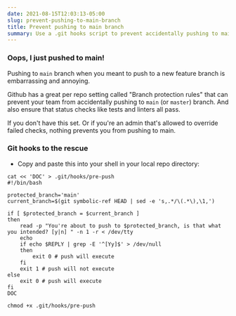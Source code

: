 ```yaml
---
date: 2021-08-15T12:03:13-05:00
slug: prevent-pushing-to-main-branch
title: Prevent pushing to main branch
summary: Use a .git hooks script to prevent accidentally pushing to main branch
---
```


### Oops, I just pushed to main!

Pushing to `main` branch when you meant to push to a new feature branch is embarrassing and annoying.

Github has a great per repo setting called "Branch protection rules" that can prevent your team from accidentally pushing to `main` (or `master`) branch. And also ensure that status checks like tests and linters all pass.

If you don't have this set. Or if you're an admin that's allowed to override failed checks, nothing prevents you from pushing to main.

### Git hooks to the rescue

- Copy and paste this into your shell in your local repo directory:

```shell
cat << 'DOC' > .git/hooks/pre-push
#!/bin/bash

protected_branch='main'
current_branch=$(git symbolic-ref HEAD | sed -e 's,.*/\(.*\),\1,')

if [ $protected_branch = $current_branch ]
then
    read -p "You're about to push to $protected_branch, is that what you intended? [y|n] " -n 1 -r < /dev/tty
    echo
    if echo $REPLY | grep -E '^[Yy]$' > /dev/null
    then
        exit 0 # push will execute
    fi
    exit 1 # push will not execute
else
    exit 0 # push will execute
fi
DOC

chmod +x .git/hooks/pre-push
```
